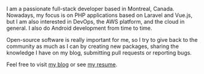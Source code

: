 I am a passionate full-stack developer based in Montreal, Canada. Nowadays, my focus is on PHP applications based on Laravel and Vue.js, but I am also interested in DevOps, the AWS platform, and the cloud in general. I also do Android development from time to time.

Open-source software is really important for me, so I try to give back to the community as much as I can by creating new packages, sharing the knowledge I have on my blog, submitting pull requests or reporting bugs.

Feel free to visit [my blog](https://adrien.poupa.fr/) or see [my resume](https://resume.adrien.poupa.fr/).
